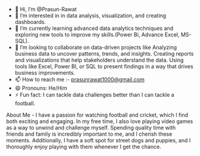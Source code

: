 - 👋 Hi, I’m @Prasun-Rawat
- 👀 I’m interested in in data analysis, visualization, and creating dashboards.
- 🌱 I’m currently learning advanced data analytics techniques and exploring new tools to improve my skills.(Power Bi, Advance Excel, MS-SQL).
- 💞️ I’m looking to collaborate on data-driven projects like Analyzing business data to uncover patterns, trends, and insights.
Creating reports and visualizations that help stakeholders understand the data.
Using tools like Excel, Power BI, or SQL to present findings in a way that drives business improvements.
- 📫 How to reach me :- prasunrawat1000@gmail.com
- 😄 Pronouns: He/Him
- ⚡ Fun fact: I can tackle data challenges better than I can tackle a football.

About Me -
I have a passion for watching football and cricket, which I find both exciting and engaging. In my free time, I also love playing video games as a way to unwind and challenge myself.
Spending quality time with friends and family is incredibly important to me, and I cherish these moments. Additionally, I have a soft spot for street dogs and puppies,
and I thoroughly enjoy playing with them whenever I get the chance.
